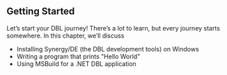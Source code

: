 ## Getting Started

Let’s start your DBL journey! There’s a lot to learn, but every journey starts somewhere. In this chapter, we’ll discuss

* Installing Synergy/DE (the DBL development tools) on Windows
* Writing a program that prints "Hello World"
* Using MSBuild for a .NET DBL application 